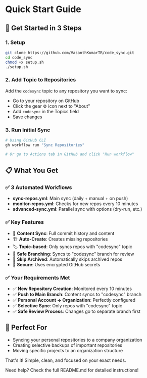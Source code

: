 # Quick Start Guide

## 🚀 Get Started in 3 Steps

### 1. Setup
```bash
git clone https://github.com/VasanthKumarTR/code_sync.git
cd code_sync
chmod +x setup.sh
./setup.sh
```

### 2. Add Topic to Repositories
Add the `codesync` topic to any repository you want to sync:
- Go to your repository on GitHub
- Click the gear ⚙️ icon next to "About"  
- Add `codesync` in the Topics field
- Save changes

### 3. Run Initial Sync
```bash
# Using GitHub CLI
gh workflow run "Sync Repositories"

# Or go to Actions tab in GitHub and click "Run workflow"
```

## 📋 What You Get

### ✅ 3 Automated Workflows
- **sync-repos.yml**: Main sync (daily + manual + on push)
- **monitor-repos.yml**: Checks for new repos every 10 minutes  
- **advanced-sync.yml**: Parallel sync with options (dry-run, etc.)

### ✅ Key Features
- 🔄 **Content Sync**: Full commit history and content
- 🏗️ **Auto-Create**: Creates missing repositories  
- 🏷️ **Topic-based**: Only syncs repos with "codesync" topic
- 🌿 **Safe Branching**: Syncs to "codesync" branch for review
- 🚫 **Skip Archived**: Automatically skips archived repos
- 🔐 **Secure**: Uses encrypted GitHub secrets

### ✅ Your Requirements Met
- ✅ **New Repository Creation**: Monitored every 10 minutes
- ✅ **Push to Main Branch**: Content syncs to "codesync" branch  
- ✅ **Personal Account → Organization**: Perfectly configured
- ✅ **Selective Sync**: Only repos with "codesync" topic
- ✅ **Safe Review Process**: Changes go to separate branch first

## 🎯 Perfect For
- Syncing your personal repositories to a company organization
- Creating selective backups of important repositories
- Moving specific projects to an organization structure

That's it! Simple, clean, and focused on your exact needs.

Need help? Check the full README.md for detailed instructions!
